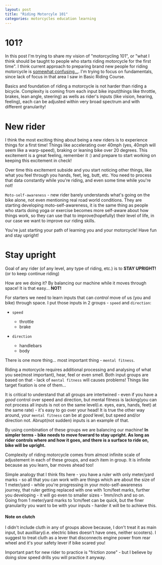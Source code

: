 ```yaml
---
layout: post
title: "Riding Motorcyle 101"
categories: motorcycles education learning
---
```


# 101?

In this post I'm trying to share my vision of "motorcycling 101", or "what I think should be taught to people who starts riding motorcycle for the first time". I think current approach to preparing brand new people for riding motorcycle is [somewhat confusing...](/motorcycles/education/learning/2021/03/18/how-i-didnt-become-an-instructor.html). I'm trying to focus on fundamentals, since lack of focus in that area I saw in Basic Riding Course.

Basics and foundation of riding a motorcycle is not harder than riding a bicycle. Complexity is coming from each input bike input(things like throttle, brakes, lean angle, steering) as wells as rider's inputs (like vision, hearing, feeling), each can be adjusted within very broad spectrum and with different granularity!

# New rider

I think the most exciting thing about being a new riders is to experience things for a first time! Things like accelerating over 40mph (yes, 40mph will seem like a warp-speed), braking or leaning bike over 20 degrees. This excitement is a great feeling, remember it :) and prepare to start working on keeping this excitement in check! 

Over time this excitement subside and you start noticing other things, like what you feel through you hands, feet, leg, butt, etc. You need to process that data constantly while you're riding, and even some time while you're not!

`Moto-self-awareness` - new rider barely understands what's going on the bike alone, not even mentioning real road world conditions. They are starting developing moto-self-awareness, it is the same thing as people who starts doing yoga or exercise becomes more self-aware about how things work, so they can use that to improve(hopefully) their level of life, in our case we want to improve our riding skills.

You're just starting your path of learning you and your motorcycle! Have fun and stay upright!


# Stay upright

Goal of any rider (of any level, any type of riding, etc.) is to **STAY UPRIGHT!** (or to keep continue riding)

How are we doing it? By balancing our machine while it moves through space! It is that easy... **NOT!**

For starters we need to learn inputs that can _control_ move of us (you and bike) through space. I put those inputs in 2 groups - `speed` and `direction`:
- `speed`
  * throttle
  * brake
 
- `direction`
  * handlebars
  * body

There is one more thing... most important thing - `mental fitness`. 

Riding a motorcycle requires additional processing and analysing of what you see(most important), hear, feel or even smell. Both input groups are based on that - lack of `mental fitness` will causes problems! Things like target fixation is one of them...

It is critical to understand that all groups are intertwined - even if you have a _good_ control over speed and direction, but mental fitness is lacking(you can not process all inputs is not on the same level(i.e. eyes, ears, hands, feet) at the same rate) - it's easy to go over your head! It is true the other way around, your `mental fitness` can be at _good_ level, but speed and/or direction not. Abrupt(not sudden) inputs is an example of that.

By using combination of these groups we are balancing our machine! **In simpler terms - bike needs to move fowrard to stay upright. As long as rider controls where and how it goes, and there is a surface to ride on, bike will be upright.**

Complexity of riding motorcycle comes from almost infinite scale of adjustement in each of these groups, and each item in group. It is infinite because as you learn, bar moves ahead too! 

Simple analogy that I think fits here - you have a ruler with only meter/yard marks - so all that you can work with are things which are about the size of 1 meter/yard - while you're progressing in your moto-self-awareness journey,  that ruler getting replaced with one with 1cm/feet marks, further you developing - it will go even to smaller sizes - 1mm/inch and so on. Going from 1 meter/yard marks to 1cm/feet can be quick, but the finer granularity you want to be with your inputs - harder it will be to achieve this. 


#### Note on clutch

I didn't include cluth in any of groups above because, I don't treat it as main input, but auxilliary(i.e. electric bikes doesn't have ones, neither scooters). I suggest to treat cluth as a lever that disconnects engine power from rear wheel and it's your safety lever if bike scared you!

Important part for new rider to practice is "friction zone" - but I believe by doing slow speed drills you will practice it anyway.



